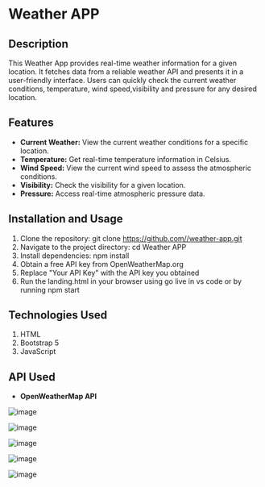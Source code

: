# Weather APP

## Description
This Weather App provides real-time weather information for a given location. It fetches data from a reliable weather API and presents it in a user-friendly interface. Users can quickly check the current weather conditions, temperature, wind speed,visibility and pressure for any desired location.

## Features
- **Current Weather:** View the current weather conditions for a specific location.
- **Temperature:** Get real-time temperature information in Celsius.
- **Wind Speed:** View the current wind speed to assess the atmospheric conditions.
- **Visibility:** Check the visibility for a given location.
- **Pressure:** Access real-time atmospheric pressure data.

## Installation and Usage
1. Clone the repository: git clone https://github.com//weather-app.git
2. Navigate to the project directory: cd Weather APP
3. Install dependencies: npm install
4. Obtain a free API key from OpenWeatherMap.org
5. Replace "Your API Key" with the API key you obtained
6. Run the landing.html in your browser using go live in vs code or by running npm start

## Technologies Used
1. HTML
2. Bootstrap 5
3. JavaScript

## API Used
- **OpenWeatherMap API**


![image](https://github.com/Vojaspy/Project1---Weather-APP/assets/116672030/37b333a9-709c-419b-9d9a-e98311bfde8d)



![image](https://github.com/Vojaspy/Project1---Weather-APP/assets/116672030/c431613b-8bae-4ba6-9e0a-692e18ec98d6)



![image](https://github.com/Vojaspy/Project1---Weather-APP/assets/116672030/268f9425-1f12-47c4-aa92-d8efe24033c6)



![image](https://github.com/Vojaspy/Project1---Weather-APP/assets/116672030/eb79c4e7-e69c-42e6-a7cd-7968d171ebc1)



![image](https://github.com/Vojaspy/Project1---Weather-APP/assets/116672030/d19359a1-2cc7-4782-b275-1d678a6073ab)



